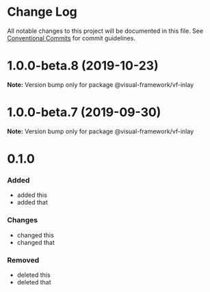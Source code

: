 # Change Log

All notable changes to this project will be documented in this file.
See [Conventional Commits](https://conventionalcommits.org) for commit guidelines.

# 1.0.0-beta.8 (2019-10-23)

**Note:** Version bump only for package @visual-framework/vf-inlay





# 1.0.0-beta.7 (2019-09-30)

**Note:** Version bump only for package @visual-framework/vf-inlay





# 0.1.0

### Added
- added this
- added that

### Changes

- changed this
- changed that

### Removed

- deleted this
- deleted that
